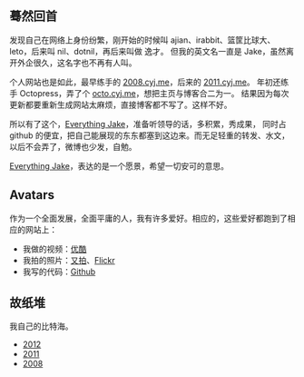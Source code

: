 ## 蓦然回首

发现自己在网络上身份纷繁，刚开始的时候叫 ajian、irabbit、篮筐比球大、leto，后来叫 nil、dotnil，再后来叫做 逸才。
但我的英文名一直是 Jake，虽然离开外企很久，这名字也不再有人叫。

个人网站也是如此，最早练手的 [2008.cyj.me](http://2008.cyj.me)，后来的 [2011.cyj.me](http://2011.cyj.me)。
年初还练手 Octopress，弄了个 [octo.cyj.me](http://octo.cyj.me)，想把主页与博客合二为一。
结果因为每次更新都要重新生成网站太麻烦，直接博客都不写了。这样不好。

所以有了这个，[Everything Jake](http://cyj.me)，准备听领导的话，多积累，秀成果，
同时占 github 的便宜，把自己能展现的东东都塞到这边来。而无足轻重的转发、水文，以后不会弄了，微博也少发，自勉。

[Everything Jake](http://cyj.me)，表达的是一个愿景，希望一切安可的意思。

## Avatars

作为一个全面发展，全面平庸的人，我有许多爱好。相应的，这些爱好都跑到了相应的网站上：

- 我做的视频：[优酷](http://i.youku.com/u/UODA5NzU2MjQ=/videos)
- 我拍的照片：[又拍](http://yicai-cyj.yupoo.com/)、[Flickr](http://www.flickr.com/photos/dotnil/)
- 我写的代码：[Github](https://github.com/dotnil)

## 故纸堆

我自己的比特海。

- [2012](http://octo.cyj.me)
- [2011](http://2011.cyj.me)
- [2008](http://2008.cyj.me)